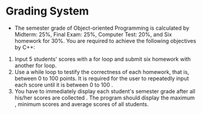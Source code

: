 # Grading System
* The semester grade of Object-oriented Programming is calculated by Midterm: 25%, Final Exam: 25%, Computer Test: 20%, and Six homework for 30%. 
You are required to achieve the following objectives by C++:
1.	Input 5 students' scores with a for loop and submit six homework with another for loop.
2.	Use a while loop to testify the correctness of each homework, that is, between 0 to 100 points. It is required for the user to repeatedly input
   each score until it is between 0 to 100 .
4.	You have to immediately display each student's semester grade after all his/her scores are collected . The program should display the maximum ,
minimum scores  and average scores of all students.

